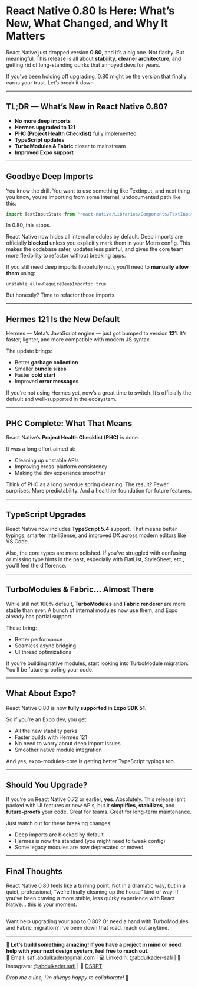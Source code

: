 # React Native 0.80 Is Here: What’s New, What Changed, and Why It Matters

React Native just dropped version **0.80**, and it’s a big one. Not flashy. But meaningful. This release is all about **stability**, **cleaner architecture**, and getting rid of long-standing quirks that annoyed devs for years.

If you’ve been holding off upgrading, 0.80 might be the version that finally earns your trust. Let’s break it down.

---

## **TL;DR — What’s New in React Native 0.80?**

- **No more deep imports**
- **Hermes upgraded to 121**
- **PHC (Project Health Checklist)** fully implemented
- **TypeScript updates**
- **TurboModules & Fabric** closer to mainstream
- **Improved Expo support**

---

## **Goodbye Deep Imports**

You know the drill. You want to use something like TextInput, and next thing you know, you’re importing from some internal, undocumented path like this:

```js
import TextInputState from "react-native/Libraries/Components/TextInput/TextInputState";
```

In 0.80, this stops.

React Native now hides all internal modules by default. Deep imports are officially **blocked** unless you explicitly mark them in your Metro config. This makes the codebase safer, updates less painful, and gives the core team more flexibility to refactor without breaking apps.

If you still need deep imports (hopefully not), you’ll need to **manually allow them** using:

```
unstable_allowRequireDeepImports: true
```

But honestly? Time to refactor those imports.

---

## **Hermes 121 Is the New Default**

Hermes — Meta’s JavaScript engine — just got bumped to version **121**. It’s faster, lighter, and more compatible with modern JS syntax.

The update brings:

- Better **garbage collection**
- Smaller **bundle sizes**
- Faster **cold start**
- Improved **error messages**

If you’re not using Hermes yet, now’s a great time to switch. It’s officially the default and well-supported in the ecosystem.

---

## **PHC Complete: What That Means**

React Native’s **Project Health Checklist (PHC)** is done.

It was a long effort aimed at:

- Cleaning up unstable APIs
- Improving cross-platform consistency
- Making the dev experience smoother

Think of PHC as a long overdue spring cleaning. The result? Fewer surprises. More predictability. And a healthier foundation for future features.

---

## **TypeScript Upgrades**

React Native now includes **TypeScript 5.4** support. That means better typings, smarter IntelliSense, and improved DX across modern editors like VS Code.

Also, the core types are more polished. If you’ve struggled with confusing or missing type hints in the past, especially with FlatList, StyleSheet, etc., you’ll feel the difference.

---

## **TurboModules & Fabric… Almost There**

While still not 100% default, **TurboModules** and **Fabric renderer** are more stable than ever. A bunch of internal modules now use them, and Expo already has partial support.

These bring:

- Better performance
- Seamless async bridging
- UI thread optimizations

If you’re building native modules, start looking into TurboModule migration. You’ll be future-proofing your code.

---

## **What About Expo?**

React Native 0.80 is now **fully supported in Expo SDK 51**.

So if you’re an Expo dev, you get:

- All the new stability perks
- Faster builds with Hermes 121
- No need to worry about deep import issues
- Smoother native module integration

And yes, expo-modules-core is getting better TypeScript typings too.

---

## **Should You Upgrade?**

If you’re on React Native 0.72 or earlier, **yes**. Absolutely.
This release isn’t packed with UI features or new APIs, but it **simplifies**, **stabilizes**, and **future-proofs** your code.
Great for teams. Great for long-term maintenance.

Just watch out for these breaking changes:

- Deep imports are blocked by default
- Hermes is now the standard (you might need to tweak config)
- Some legacy modules are now deprecated or moved

---

## **Final Thoughts**

React Native 0.80 feels like a turning point. Not in a dramatic way, but in a quiet, professional, “we’re finally cleaning up the house” kind of way. If you’ve been craving a more stable, less quirky experience with React Native… this is your moment.

---

Want help upgrading your app to 0.80? Or need a hand with TurboModules and Fabric migration? I’ve been down that road, reach out anytime.

---

**🚀 Let’s build something amazing! If you have a project in mind or need help with your next design system, feel free to reach out.**  
📧 Email: [safi.abdulkader@gmail.com](mailto:safi.abdulkader@gmail.com) | 💻 LinkedIn: [@abdulkader-safi](https://www.linkedin.com/in/abdulkader-safi/) | 📱 Instagram: [@abdulkader.safi](https://www.instagram.com/abdulkader.safi/) | 🏢 [DSRPT](https://www.dsrpt.com.au/kw/contact)

_Drop me a line, I’m always happy to collaborate!_ 🚀
